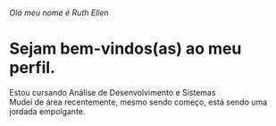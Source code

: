 ###### Olá meu nome é Ruth Ellen 
# Sejam bem-vindos(as) ao meu perfil.

Estou cursando Análise de Desenvolvimento e Sistemas <br>
Mudei de área recentemente, mesmo sendo começo, está sendo uma jordada empolgante.
